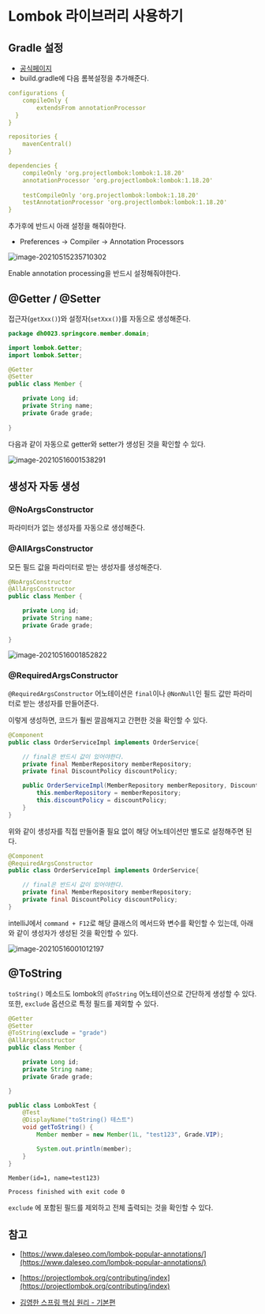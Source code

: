 # Lombok 라이브러리 사용하기

## Gradle 설정

- [공식페이지](https://projectlombok.org/setup/gradle)
- build.gradle에 다음 롬복설정을 추가해준다.

```yaml
configurations {
	compileOnly {
		extendsFrom annotationProcessor
  }
}

repositories {
	mavenCentral()
}

dependencies {
	compileOnly 'org.projectlombok:lombok:1.18.20'
	annotationProcessor 'org.projectlombok:lombok:1.18.20'
	
	testCompileOnly 'org.projectlombok:lombok:1.18.20'
	testAnnotationProcessor 'org.projectlombok:lombok:1.18.20'
}
```

추가후에 반드시 아래 설정을 해줘야한다.

- Preferences -> Compiler -> Annotation Processors

![image-20210515235710302](./assets/image-20210515235710302.png)

Enable annotation processing을 반드시 설정해줘야한다.

## @Getter / @Setter

접근자(`getXxx()`)와 설정자(`setXxx()`)를 자동으로 생성해준다.

```java
package dh0023.springcore.member.domain;

import lombok.Getter;
import lombok.Setter;

@Getter
@Setter
public class Member {

    private Long id;
    private String name;
    private Grade grade;
    
}
```

다음과 같이 자동으로 getter와 setter가 생성된 것을 확인할 수 있다.

![image-20210516001538291](./assets/image-20210516001538291.png)

## 생성자 자동 생성

### @NoArgsConstructor

파라미터가 없는 생성자를 자동으로 생성해준다.

### @AllArgsConstructor

모든 필드 값을 파라미터로 받는 생성자를 생성해준다.

```java
@NoArgsConstructor
@AllArgsConstructor
public class Member {

    private Long id;
    private String name;
    private Grade grade;

}
```



![image-20210516001852822](./assets/image-20210516001852822.png)

### @RequiredArgsConstructor

`@RequiredArgsConstructor` 어노테이션은 `final`이나 `@NonNull`인 필드 값만 파라미터로 받는 생성자를 만들어준다.

이렇게 생성하면, 코드가 훨씬 깔끔해지고 간편한 것을 확인할 수 있다.

```java
@Component
public class OrderServiceImpl implements OrderService{

    // final은 반드시 값이 있어야한다.
    private final MemberRepository memberRepository;
    private final DiscountPolicy discountPolicy;

    public OrderServiceImpl(MemberRepository memberRepository, DiscountPolicy discountPolicy) {
        this.memberRepository = memberRepository;
        this.discountPolicy = discountPolicy;
    }
}

```

위와 같이 생성자를 직접 만들어줄 필요 없이 해당 어노테이션만 별도로 설정해주면 된다.

```java
@Component
@RequiredArgsConstructor
public class OrderServiceImpl implements OrderService{

    // final은 반드시 값이 있어야한다.
    private final MemberRepository memberRepository;
    private final DiscountPolicy discountPolicy;
}
```

intelliJ에서 `command + F12`로 해당 클래스의 메서드와 변수를 확인할 수 있는데, 아래와 같이 생성자가 생성된 것을 확인할 수 있다.

![image-20210516001012197](./assets/image-20210516001012197.png)

## @ToString

`toString()` 메소드도 lombok의 `@ToString` 어노테이션으로 간단하게 생성할 수 있다. 또한, `exclude` 옵션으로 특정 필드를 제외할 수 있다.

```java
@Getter
@Setter
@ToString(exclude = "grade")
@AllArgsConstructor
public class Member {

    private Long id;
    private String name;
    private Grade grade;

}
```

```java
public class LombokTest {
    @Test
    @DisplayName("toString() 테스트")
    void getToString() {
        Member member = new Member(1L, "test123", Grade.VIP);

        System.out.println(member);
    }
}
```

```
Member(id=1, name=test123)

Process finished with exit code 0
```

`exclude` 에 포함된 필드를 제외하고 전체 출력되는 것을 확인할 수 있다.

## 참고

- [https://www.daleseo.com/lombok-popular-annotations/](https://www.daleseo.com/lombok-popular-annotations/)

- [https://projectlombok.org/contributing/index](https://projectlombok.org/contributing/index)

- [김영한 스프링 핵심 원리 - 기본편](https://inf.run/deVM)

